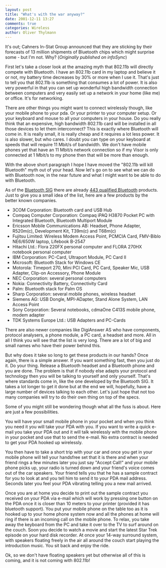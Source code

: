 ```yaml
---
layout: post
title: "What's with the war anyway?"
date: 2001-12-11 13:27
comments: true
categories: Wireless
author: Oliver Thylmann
---
```



It's out; Cahners In-Stat Group announced that they are sticking by their forecasts of 13 million shipments of Bluetooth chips which might surprise some - but I'm not. Why? (*Originally published on infoSync*)





First let's take a closer look at the amazing myth that 802.11b will directly compete with Bluetooth. I have an 802.11b card in my laptop and believe it or not, my battery time decreases by 30% or more when I use it. That's just to tell you that 802.11b is something that consumes a lot of power. It is also very powerful in that you can set up wonderful high bandwidth connection between computers and very easily set up a network in your home (like me) or office. It's for networking.

There are other things you might want to connect wirelessly though, like your mobile phone to your pda. Or your printer to your computer setup. Or your keyboard and mouse to all your computers in your house. Do you really think that an expensive, high bandwidth 802.11b card will be installed in all those devices to let them interconnect? This is exactly where Bluetooth will come in. It is really small, it is really cheap and it requires a lot less power. It is also slower, but who cares. I doubt you can type on your keyboard at speeds that will require 11 Mbit/s of bandwidth. We don't have mobile phones yet that have an 11 Mbit/s network connection so if my Visor is only connected at 1 Mbit/s to my phone then that will be more than enough.

With the above short paragraph I hope I have moved the &quot;802.11b will kill Bluetooth&quot; myth out of your head. Now let's go on to see what we can do with Bluetooth now, in the near future and what I might want to be able to do with Bluetooth. 

As of the [Bluetooth SIG](http://www.bluetooth.com/) there are already [443 qualified Bluetooth](http://qualweb.opengroup.org/Template.cfm?LinkQualified=QualifiedProducts) products. Just to give you a small idea of the list, here are a few products by the better known companies.


* 3COM Corporation: Bluetooth card and USB Hub
* Compaq Computer Corporation: Compaq iPAQ H3870 Pocket PC with Integrated Bluetooth, Bluetooth Multiport Module
* Ericsson Mobile Communications AB: Headset, Phone Adapter, R520m(c), Development Kit, T39m(c) and T68m(c)
* Fujitsu Limited: Wireless Modem Access Point, PCMCIA Card, FMV-Biblo NE6/650W laptop, Lifebook B-2547
* Hitachi Ltd.: Flora 220FX personal computer and FLORA 270HX notebook personal computer
* IBM Corporation: PC-Card, Ultraport Module, PC Card II
* Microsoft: Bluetooth Stack for Windows CE
* Motorola: Timeport 270, Mini PCI Card, PC Card, Speaker Mic, USB Adapter, Clip-on Accessory, Phone Module
* NEC Corporation: several personal computers
* Nokia: Connectivity Battery, Connectivity Card
* Palm: Bluetooth stack for Palm OS
* Sharp Corporation: several mobile phones, wireless headset
* Siemens AG: USB Dongle, MPI-ADapter, Stand Alone System, LAN Access Point
* Sony Corporation: Several notebooks, cdmaOne C413S mobile phone, modem adapter
* TDK Systems Europe Ltd.: USB Adapters and PC-Cards


There are also newer companies like DigiAnswer AS who have components, protocol analysers, a phone module, a PC card, a headset and more. All in all I think you will see that the list is very long. There are a lot of big and small names who have their power behind this.

But why does it take so long to get these products in our hands? Once again, there is a simple answer. If you want something fast, then you just do it. Do your thing. Release a Bluetooth headset and a Bluetooth phone and you are done. The problem is that if nobody else adapts your protocol and technology then you will be talking to yourself and only yourself. That's where standards come in, like the one developed by the Bluetooth SIG. It takes a lot longer to get it done but at the end we will, hopefully, have a large number of devices talking to each other. Let's just hope that not too many companies will try to do their own thing on top of the specs.

Some of you might still be wondering though what all the fuss is about. Here are just a few possibilities.

You will have your small mobile phone in your pocket and when you think you need it you will take your PDA with you. If you want to write a quick e-mail you take your PDA out and it will talk wirelessly with the mobile phone in your pocket and use that to send the e-mail. No extra contract is needed to get your PDA hooked up wirelessly.

You then have to take a short trip with your car and once you get in your mobile phone will tell your handsfree set that it is there and when your friend rings a few minutes later you just say &quot;Accept Call!&quot; and your mobile phone picks up, your radio is turned down and your friend's voice comes out of the car speakers. Your friend tells you that he has a sample contract for you to look at and you tell him to send it to your PDA mail address. Seconds later you feel your PDA vibrating telling you a new mail arrived.

Once you are at home you decide to print out the sample contract you received on your PDA via e-mail which will work by pressing one button on the PDA once it is closer than 10 meters to your printer (provided it has bluetooth support). You put your mobile phone on the table too as it is hooked up to your home phone system now and all the phones at home will ring if there is an incoming call on the mobile phone. To relax, you take away the keyboard from the PC and take it over to the TV to surf around on the couch. Soon you decide to watch a movie and start the latest Star Trek episode on your hard disk recorder. At once your 14-way surround system, with speakers floating freely in the air all around the couch start playing the introduction music. You sit back and enjoy the ride.

Ok, so we don't have floating speakers yet but otherwise all of this is coming, and it is not coming with 802.11b!


